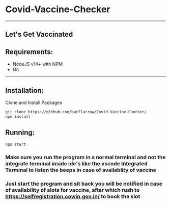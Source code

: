 # Covid-Vaccine-Checker

-------------------------------------------

## Let's Get Vaccinated

## Requirements:

- NodeJS v14+ with NPM
- Git

-------------------------------------------

## Installation:

Clone and Install Packages
```bash
git clone https://github.com/batflarrow/Covid-Vaccine-Checker/
npm install
```

## Running:

```bash
npm start
```

### Make sure you run the program in a normal terminal and not the integrate terminal inside ide's like the vscode Integrated Terminal to listen the beeps in case of availablity of vaccine
### Just start the program and sit back you will be notified in case of availability of slots for vaccine, after which rush to https://selfregistration.cowin.gov.in/ to book the slot
